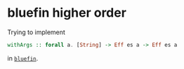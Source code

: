 # bluefin higher order

Trying to implement

```haskell
withArgs :: forall a. [String] -> Eff es a -> Eff es a
```

in [`bluefin`](https://hackage.haskell.org/package/bluefin).
